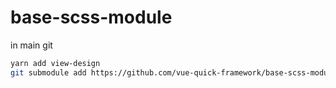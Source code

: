 # base-scss-module
in main git
```bash
yarn add view-design
git submodule add https://github.com/vue-quick-framework/base-scss-module.git src/submodules/base-scss-module
```
